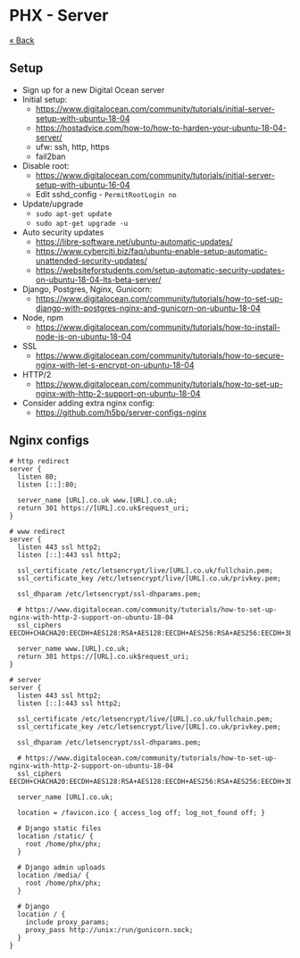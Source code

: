 # PHX - Server

[&laquo; Back](../README.md)

## Setup

* Sign up for a new Digital Ocean server
* Initial setup:
    - https://www.digitalocean.com/community/tutorials/initial-server-setup-with-ubuntu-18-04
    - https://hostadvice.com/how-to/how-to-harden-your-ubuntu-18-04-server/
    - ufw: ssh, http, https
    - fail2ban
* Disable root:
    - https://www.digitalocean.com/community/tutorials/initial-server-setup-with-ubuntu-16-04
    - Edit sshd_config - `PermitRootLogin no`
* Update/upgrade
    - `sudo apt-get update`
    - `sudo apt-get upgrade -u`
* Auto security updates
    - https://libre-software.net/ubuntu-automatic-updates/
    - https://www.cyberciti.biz/faq/ubuntu-enable-setup-automatic-unattended-security-updates/
    - https://websiteforstudents.com/setup-automatic-security-updates-on-ubuntu-18-04-lts-beta-server/
* Django, Postgres, Nginx, Gunicorn:
    - https://www.digitalocean.com/community/tutorials/how-to-set-up-django-with-postgres-nginx-and-gunicorn-on-ubuntu-18-04
* Node, npm
    - https://www.digitalocean.com/community/tutorials/how-to-install-node-js-on-ubuntu-18-04
* SSL
    - https://www.digitalocean.com/community/tutorials/how-to-secure-nginx-with-let-s-encrypt-on-ubuntu-18-04
* HTTP/2
    - https://www.digitalocean.com/community/tutorials/how-to-set-up-nginx-with-http-2-support-on-ubuntu-18-04
* Consider adding extra nginx config:
    - https://github.com/h5bp/server-configs-nginx

## Nginx configs

```
# http redirect
server {
  listen 80;
  listen [::]:80;

  server_name [URL].co.uk www.[URL].co.uk;
  return 301 https://[URL].co.uk$request_uri;
}

# www redirect
server {
  listen 443 ssl http2;
  listen [::]:443 ssl http2;

  ssl_certificate /etc/letsencrypt/live/[URL].co.uk/fullchain.pem;
  ssl_certificate_key /etc/letsencrypt/live/[URL].co.uk/privkey.pem;

  ssl_dhparam /etc/letsencrypt/ssl-dhparams.pem;

  # https://www.digitalocean.com/community/tutorials/how-to-set-up-nginx-with-http-2-support-on-ubuntu-18-04
  ssl_ciphers EECDH+CHACHA20:EECDH+AES128:RSA+AES128:EECDH+AES256:RSA+AES256:EECDH+3DES:RSA+3DES:!MD5;

  server_name www.[URL].co.uk;
  return 301 https://[URL].co.uk$request_uri;
}

# server
server {
  listen 443 ssl http2;
  listen [::]:443 ssl http2;

  ssl_certificate /etc/letsencrypt/live/[URL].co.uk/fullchain.pem;
  ssl_certificate_key /etc/letsencrypt/live/[URL].co.uk/privkey.pem;

  ssl_dhparam /etc/letsencrypt/ssl-dhparams.pem;

  # https://www.digitalocean.com/community/tutorials/how-to-set-up-nginx-with-http-2-support-on-ubuntu-18-04
  ssl_ciphers EECDH+CHACHA20:EECDH+AES128:RSA+AES128:EECDH+AES256:RSA+AES256:EECDH+3DES:RSA+3DES:!MD5;

  server_name [URL].co.uk;

  location = /favicon.ico { access_log off; log_not_found off; }

  # Django static files
  location /static/ {
    root /home/phx/phx;
  }

  # Django admin uploads
  location /media/ {
    root /home/phx/phx;
  }

  # Django
  location / {
    include proxy_params;
    proxy_pass http://unix:/run/gunicorn.sock;
  }
}
```
